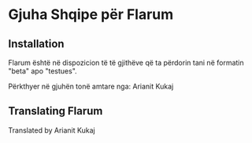 # Gjuha Shqipe për Flarum

## Installation

Flarum është në dispozicion të të gjithëve që ta përdorin tani në formatin "beta" apo "testues".

Përkthyer në gjuhën tonë amtare nga: Arianit Kukaj

## Translating Flarum

Translated by Arianit Kukaj
